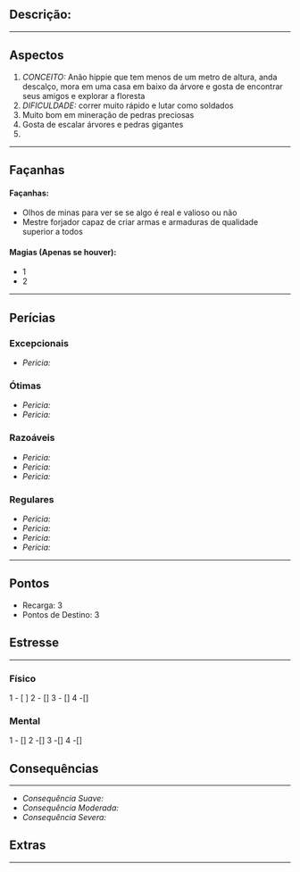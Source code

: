 ## Descrição:

---
## Aspectos
1.  *CONCEITO:* Anão hippie que tem menos de um metro de altura, anda descalço, mora em uma casa em baixo da árvore e gosta de encontrar seus amigos e explorar a floresta
2. *DIFICULDADE:* correr muito rápido e lutar como soldados
3. Muito bom em mineração de pedras preciosas
4. Gosta de escalar árvores e pedras gigantes
5. 
---
## Façanhas 
#### Façanhas:
- Olhos de minas para ver se se algo é real e valioso ou não
- Mestre forjador capaz de criar armas e armaduras de qualidade superior a todos
#### Magias (Apenas se houver):
- 1
- 2
---
## Perícias
### Excepcionais
 - *Pericia:*
### Ótimas
 - *Pericia:*
 - *Pericia:*
### Razoáveis
 - *Pericia:*
 - *Pericia:* 
 - *Pericia:*
### Regulares
 - *Pericia:*
 - *Pericia:*
 - *Pericia:*
 - *Pericia:*
---
## Pontos
- Recarga:  3
- Pontos de Destino: 3
## Estresse
----
### Físico
 1 - [ ] 2 - [] 3 - [] 4 -[] 
### Mental
1 - [] 2 -[] 3 -[] 4 -[]
## Consequências
---
- *Consequência Suave:*
- *Consequência Moderada:*
- *Consequência Severa:*
## Extras
---

